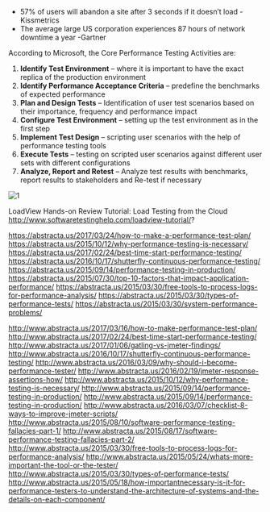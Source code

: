 * 57% of users will abandon a site after 3 seconds if it doesn’t load -Kissmetrics
* The average large US corporation experiences 87 hours of network downtime a year -Gartner



According to Microsoft, the Core Performance Testing Activities are:

1. **Identify Test Environment** – where it is important to have the exact replica of the production environment
2. **Identify Performance Acceptance Criteria** – predefine the benchmarks of expected performance
3. **Plan and Design Tests** – Identification of user test scenarios based on their importance, frequency and performance impact
4. **Configure Test Environment** – setting up the test environment as in the first step
5. **Implement Test Design** – scripting user scenarios with the help of performance testing tools
6. **Execute Tests** – testing on scripted user scenarios against different user sets with different configurations
7. **Analyze, Report and Retest** – Analyze test results with benchmarks, report results to stakeholders and Re-test if necessary


![1](http://www.abstracta.us/wp-content/uploads/2015/03/why-perf-testing-is-nec-chart-768x463.png)



LoadView Hands-on Review Tutorial: Load Testing from the Cloud
http://www.softwaretestinghelp.com/loadview-tutorial/?


https://abstracta.us/2017/03/24/how-to-make-a-performance-test-plan/
https://abstracta.us/2015/10/12/why-performance-testing-is-necessary/
https://abstracta.us/2017/02/24/best-time-start-performance-testing/
https://abstracta.us/2016/10/17/shutterfly-continuous-performance-testing/
https://abstracta.us/2015/09/14/performance-testing-in-production/
https://abstracta.us/2015/07/30/top-10-factors-that-impact-application-performance/
https://abstracta.us/2015/03/30/free-tools-to-process-logs-for-performance-analysis/
https://abstracta.us/2015/03/30/types-of-performance-tests/
https://abstracta.us/2015/03/30/system-performance-problems/

http://www.abstracta.us/2017/03/16/how-to-make-performance-test-plan/
http://www.abstracta.us/2017/02/24/best-time-start-performance-testing/
http://www.abstracta.us/2017/01/06/gatling-vs-jmeter-findings/
http://www.abstracta.us/2016/10/17/shutterfly-continuous-performance-testing/
http://www.abstracta.us/2016/03/09/why-should-i-become-performance-tester/
http://www.abstracta.us/2016/02/19/jmeter-response-assertions-how/
http://www.abstracta.us/2015/10/12/why-performance-testing-is-necessary/
http://www.abstracta.us/2015/09/14/performance-testing-in-production/
http://www.abstracta.us/2015/09/14/performance-testing-in-production/
http://www.abstracta.us/2016/03/07/checklist-8-ways-to-improve-jmeter-scripts/
http://www.abstracta.us/2015/08/10/software-performance-testing-fallacies-part-1/
http://www.abstracta.us/2015/08/17/software-performance-testing-fallacies-part-2/
http://www.abstracta.us/2015/03/30/free-tools-to-process-logs-for-performance-analysis/
http://www.abstracta.us/2015/05/24/whats-more-important-the-tool-or-the-tester/
http://www.abstracta.us/2015/03/30/types-of-performance-tests/
http://www.abstracta.us/2015/05/18/how-importantnecessary-is-it-for-performance-testers-to-understand-the-architecture-of-systems-and-the-details-on-each-component/
